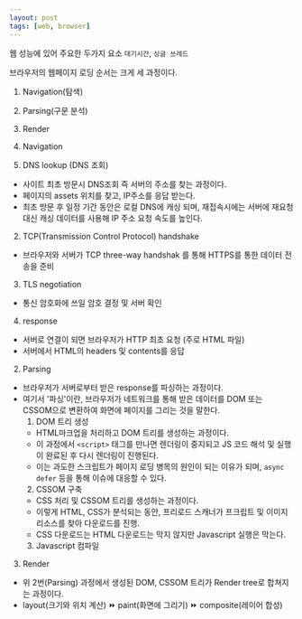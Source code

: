 ```yaml
---
layout: post
tags: [web, browser]
---
```


웹 성능에 있어 주요한 두가지 요소 `대기시간`, `싱글 쓰레드`

브라우저의 웹페이지 로딩 순서는 크게 세 과정이다.
1. Navigation(탐색)
2. Parsing(구문 분석)
3. Render


1. Navigation
  1. DNS lookup (DNS 조회)
  - 사이트 최초 방문시 DNS조회 즉 서버의 주소를 찾는 과정이다.
  - 페이지의 assets 위치를 찾고, IP주소를 응답 받는다.
  - 최초 방문 후 일정 기간 동안은 로컬 DNS에 캐싱 되며, 재접속시에는 서버에 재요청 대신 캐싱 데이터를 사용해 IP 주소 요청 속도를 높인다.

  2. TCP(Transmission Control Protocol) handshake
  - 브라우저와 서버가 TCP three-way handshak 를 통해 HTTPS를 통한 데이터 전송을 준비
  
  3. TLS negotiation
  - 통신 암호화에 쓰일 암호 결정 및 서버 확인

  4. response
  - 서버로 연결이 되면 브라우저가 HTTP 최초 요청 (주로 HTML 파일)
  - 서버에서 HTML의 headers 및 contents를 응답

2. Parsing
- 브라우저가 서버로부터 받은 response를 파싱하는 과정이다.
- 여기서 '파싱'이란, 브라우저가 네트워크를 통해 받은 데이터를 DOM 또는 CSSOM으로 변환하여 화면에 페이지를 그리는 것을 말한다.
  1. DOM 트리 생성
  - HTML마크업을 처리하고 DOM 트리를 생성하는 과정이다.
  - 이 과정에서 `<script>` 태그를 만나면 렌더링이 중지되고 JS 코드 해석 및 실행이 완료된 후 다시 렌더링이 진행된다.
  - 이는 과도한 스크립트가 페이지 로딩 병목의 원인이 되는 이유가 되며, `async` `defer` 등을 통해 이슈에 대응할 수 있다.
  2. CSSOM 구축
  - CSS 처리 및 CSSOM 트리를 생성하는 과정이다.
  - 이렇게 HTML, CSS가 분석되는 동안, 프리로드 스캐너가 프크립트 및 이미지 리소스를 찾아 다운로드를 진행.
  - CSS 다운로드는 HTML 다운로드는 막지 않지만 Javascript 실행은 막는다.
  3. Javascript 컴파일

3. Render 
- 위 2번(Parsing) 과정에서 생성된 DOM, CSSOM 트리가 Render tree로 합쳐지는 과정이다.
- layout(크기와 위치 계산) ⏩️ paint(화면에 그리기) ⏩️ composite(레이어 합성)
  
